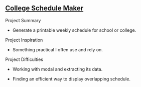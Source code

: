 ## [College Schedule Maker](https://steven-phun.github.io/Steven-Phun/College-Schedule-Maker)

Project Summary

- Generate a printable weekly schedule for school or college. 

Project Inspiration 

- Something practical I often use and rely on.

Project Difficulties

- Working with modal and extracting its data. 

- Finding an efficient way to display overlapping schedule.